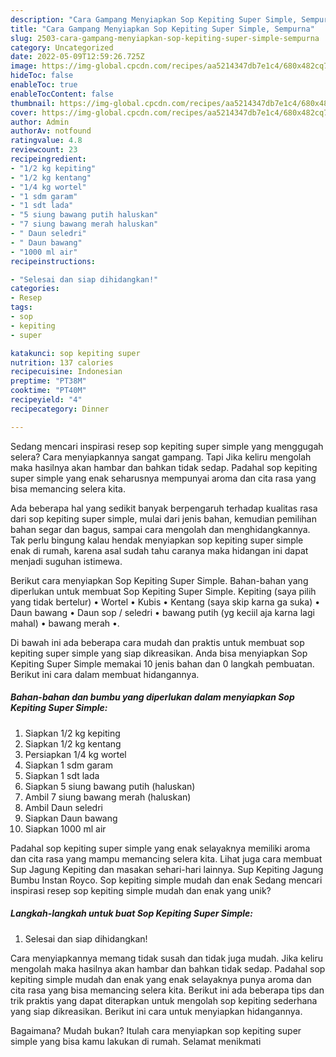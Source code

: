 ```yaml
---
description: "Cara Gampang Menyiapkan Sop Kepiting Super Simple, Sempurna"
title: "Cara Gampang Menyiapkan Sop Kepiting Super Simple, Sempurna"
slug: 2503-cara-gampang-menyiapkan-sop-kepiting-super-simple-sempurna
category: Uncategorized
date: 2022-05-09T12:59:26.725Z
image: https://img-global.cpcdn.com/recipes/aa5214347db7e1c4/680x482cq70/sop-kepiting-super-simple-foto-resep-utama.jpg
hideToc: false
enableToc: true
enableTocContent: false
thumbnail: https://img-global.cpcdn.com/recipes/aa5214347db7e1c4/680x482cq70/sop-kepiting-super-simple-foto-resep-utama.jpg
cover: https://img-global.cpcdn.com/recipes/aa5214347db7e1c4/680x482cq70/sop-kepiting-super-simple-foto-resep-utama.jpg
author: Admin
authorAv: notfound
ratingvalue: 4.8
reviewcount: 23
recipeingredient:
- "1/2 kg kepiting"
- "1/2 kg kentang"
- "1/4 kg wortel"
- "1 sdm garam"
- "1 sdt lada"
- "5 siung bawang putih haluskan"
- "7 siung bawang merah haluskan"
- " Daun seledri"
- " Daun bawang"
- "1000 ml air"
recipeinstructions:

- "Selesai dan siap dihidangkan!"
categories:
- Resep
tags:
- sop
- kepiting
- super

katakunci: sop kepiting super 
nutrition: 137 calories
recipecuisine: Indonesian
preptime: "PT38M"
cooktime: "PT40M"
recipeyield: "4"
recipecategory: Dinner

---
```



Sedang mencari inspirasi resep sop kepiting super simple yang menggugah selera? Cara menyiapkannya sangat gampang. Tapi Jika keliru mengolah maka hasilnya akan hambar dan bahkan tidak sedap. Padahal sop kepiting super simple yang enak seharusnya mempunyai aroma dan cita rasa yang bisa memancing selera kita.


Ada beberapa hal yang sedikit banyak berpengaruh terhadap kualitas rasa dari sop kepiting super simple, mulai dari jenis bahan, kemudian pemilihan bahan segar dan bagus, sampai cara mengolah dan menghidangkannya. Tak perlu bingung kalau hendak menyiapkan sop kepiting super simple enak di rumah, karena asal sudah tahu caranya maka hidangan ini dapat menjadi suguhan istimewa.

Berikut cara menyiapkan Sop Kepiting Super Simple. Bahan-bahan yang diperlukan untuk membuat Sop Kepiting Super Simple. Kepiting (saya pilih yang tidak bertelur) • Wortel • Kubis • Kentang (saya skip karna ga suka) • Daun bawang • Daun sop / seledri • bawang putih (yg keciil aja karna lagi mahal) • bawang merah •.


Di bawah ini ada beberapa cara mudah dan praktis untuk membuat sop kepiting super simple yang siap dikreasikan. Anda bisa menyiapkan Sop Kepiting Super Simple memakai 10 jenis bahan dan 0 langkah pembuatan. Berikut ini cara dalam membuat hidangannya.

<!--inarticleads1-->

##### Bahan-bahan dan bumbu yang diperlukan dalam menyiapkan Sop Kepiting Super Simple:

1. Siapkan 1/2 kg kepiting
1. Siapkan 1/2 kg kentang
1. Persiapkan 1/4 kg wortel
1. Siapkan 1 sdm garam
1. Siapkan 1 sdt lada
1. Siapkan 5 siung bawang putih (haluskan)
1. Ambil 7 siung bawang merah (haluskan)
1. Ambil  Daun seledri
1. Siapkan  Daun bawang
1. Siapkan 1000 ml air


Padahal sop kepiting super simple yang enak selayaknya memiliki aroma dan cita rasa yang mampu memancing selera kita. Lihat juga cara membuat Sup Jagung Kepiting dan masakan sehari-hari lainnya. Sup Kepiting Jagung Bumbu Instan Royco. Sop kepiting simple mudah dan enak Sedang mencari inspirasi resep sop kepiting simple mudah dan enak yang unik? 

<!--inarticleads2-->

##### Langkah-langkah untuk buat Sop Kepiting Super Simple:


1. Selesai dan siap dihidangkan!

Cara menyiapkannya memang tidak susah dan tidak juga mudah. Jika keliru mengolah maka hasilnya akan hambar dan bahkan tidak sedap. Padahal sop kepiting simple mudah dan enak yang enak selayaknya punya aroma dan cita rasa yang bisa memancing selera kita. Berikut ini ada beberapa tips dan trik praktis yang dapat diterapkan untuk mengolah sop kepiting sederhana yang siap dikreasikan. Berikut ini cara untuk menyiapkan hidangannya. 

Bagaimana? Mudah bukan? Itulah cara menyiapkan sop kepiting super simple yang bisa kamu lakukan di rumah. Selamat menikmati
